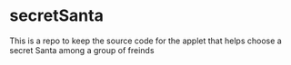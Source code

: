 secretSanta
===========

This is a repo to keep the source code for the applet that helps choose a secret Santa among a group of freinds
